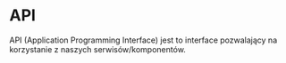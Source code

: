 # API
API (Application Programming Interface) jest to interface pozwalający na korzystanie z naszych serwisów/komponentów.